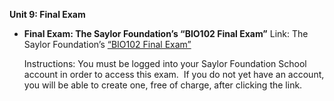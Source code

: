 **Unit 9: Final Exam** <span id="9"></span> 
-   **Final Exam: The Saylor Foundation’s “BIO102 Final Exam”**
    Link: The Saylor Foundation’s [“BIO102 Final
    Exam”](http://school.saylor.org/mod/quiz/view.php?id=8)  
      
     Instructions: You must be logged into your Saylor Foundation School
    account in order to access this exam.  If you do not yet have an
    account, you will be able to create one, free of charge, after
    clicking the link.


